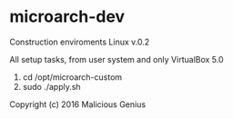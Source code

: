 # microarch-dev
Construction enviroments Linux v.0.2

All setup tasks, from user system and only VirtualBox 5.0

1. cd /opt/microarch-custom
2. sudo ./apply.sh


Copyright (c) 2016 Malicious Genius
